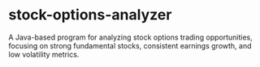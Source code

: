 # stock-options-analyzer
A Java-based program for analyzing stock options trading opportunities, focusing on strong fundamental stocks, consistent earnings growth, and low volatility metrics.
